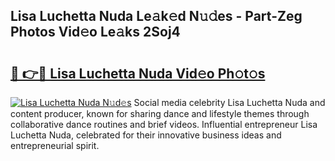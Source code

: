 ## Lisa Luchetta Nuda Le𝚊k𝚎d N𝚞𝚍es - Part-Zeg Photos Vid𝚎o Le𝚊ks 2Soj4

# <h2><a href="http://fbbuhav.evod.top/?m=Lisa+Luchetta+Nuda">🔗 👉🔴 Lisa Luchetta Nuda Vid𝚎o Ph𝚘t𝚘s</a></h2>

[![Lisa Luchetta Nuda N𝚞d𝚎s](https://i.imgur.com/8V9OHl7.gif)](http://fbbuhav.evod.top/?m=Lisa+Luchetta+Nuda)
Social media celebrity Lisa Luchetta Nuda and content producer, known for sharing dance and lifestyle themes through collaborative dance routines and brief videos. Influential entrepreneur Lisa Luchetta Nuda, celebrated for their innovative business ideas and entrepreneurial spirit. 
